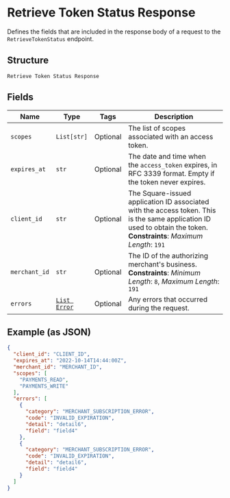 
# Retrieve Token Status Response

Defines the fields that are included in the response body of
a request to the `RetrieveTokenStatus` endpoint.

## Structure

`Retrieve Token Status Response`

## Fields

| Name | Type | Tags | Description |
|  --- | --- | --- | --- |
| `scopes` | `List[str]` | Optional | The list of scopes associated with an access token. |
| `expires_at` | `str` | Optional | The date and time when the `access_token` expires, in RFC 3339 format. Empty if the token never expires. |
| `client_id` | `str` | Optional | The Square-issued application ID associated with the access token. This is the same application ID used to obtain the token.<br>**Constraints**: *Maximum Length*: `191` |
| `merchant_id` | `str` | Optional | The ID of the authorizing merchant's business.<br>**Constraints**: *Minimum Length*: `8`, *Maximum Length*: `191` |
| `errors` | [`List Error`](../../doc/models/error.md) | Optional | Any errors that occurred during the request. |

## Example (as JSON)

```json
{
  "client_id": "CLIENT_ID",
  "expires_at": "2022-10-14T14:44:00Z",
  "merchant_id": "MERCHANT_ID",
  "scopes": [
    "PAYMENTS_READ",
    "PAYMENTS_WRITE"
  ],
  "errors": [
    {
      "category": "MERCHANT_SUBSCRIPTION_ERROR",
      "code": "INVALID_EXPIRATION",
      "detail": "detail6",
      "field": "field4"
    },
    {
      "category": "MERCHANT_SUBSCRIPTION_ERROR",
      "code": "INVALID_EXPIRATION",
      "detail": "detail6",
      "field": "field4"
    }
  ]
}
```

